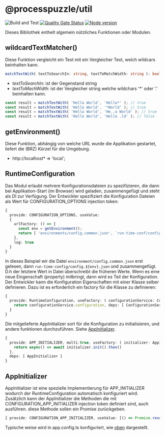 # @processpuzzle/util
![Build and Test](https://github.com/ZsZs/processpuzzle/actions/workflows/build-util.yml/badge.svg)
[![Quality Gate Status](https://sonarcloud.io/api/project_badges/measure?project=processpuzzle_util&metric=alert_status)](https://sonarcloud.io/summary?id=processpuzzle_util)
[![Node version](https://img.shields.io/npm/v/%40processpuzzle%2Futil?style=flat)](https://www.npmjs.com/package/@processpuzzle/util)

Dieses Bibliothek enthelt algemein nützliches Funktionen oder Modulen.
## wildcardTextMatcher()

Diese Funktion vergleicht ein Text mit ein Vergleicher Text, welch wildcars beinhalten kann.

```typescript
matchTextWith( textToSearchIn: string, textToMatchWidth: string ): boolean;
```

- *textToSearchIn*: ist der Gegenstand string
- *textToMachWidth*: ist der Vergleicher string welche wildchars '*' oder '.' beinhalten kann.

```typescript
const result = matchTextWith( 'Hello World', 'Hello*' ); // true
const result = matchTextWith( 'Hello World', '*World' ); // true
const result = matchTextWith( 'Hello World', 'He..o World' ); // true
const result = matchTextWith( 'Hello World', 'Hello .ld' ); // false
```

## getEnvironment()

Diese Funktion, abhängig von welche URL wurde die Applikation gestartet, liefert die (BRZ) Kürzel für die Umgebung.

- http://localhost* => 'local';

## RuntimeConfiguration

Das Modul erlaubt mehrere Konfigurationsdateien zu spezifizieren, die dann bei Applikation-Start (im Browser) wird geladen,
zusammengefügt und steht als DI zur Verfügung. Der Entwickler spezifiziert die Konfiguration Dateien als Wert für
CONFIGURATION_OPTIONS injection token:

```typescript
{
  provide: CONFIGURATION_OPTIONS, useValue:
  {
    urlFactory: () => {
      const env = getEnvironment();
      return [ 'environments/config.common.json', `run-time-conf/config.${env}.json` ]
    }, 
    log: true
  }
}
```

In dieses Beispiel wir die Datei ``environment/config.common.json`` erst gelesen, dann ``run-time-config/config.${env}.json``
und zusammengefügt. D.h der letztere Wert in Datei überschreibt die früheren Werte. Wenn es eine neue Eingenschaft (property)
mitbringt, dann wird es Teil der Konfiguration.
Der Entwickler kann die Konfiguration Eigenschaften mit einer Klasse selber definieren. Dazu ist es erforderlich
ein factory für die Klasse zu definieren:

```typescript
{
  provide: RuntimeConfiguration, useFactory: ( configurationService: ConfigurationService<RuntimeConfiguration> ) => {
    return configurationService.configuration, deps: [ ConfigurationService ]
  }
}
```

Die mitgelieferte AppInitializer sort für die Konfiguration zu initialisieren, und andere funktionen durchzuführen.
Siehe [AppInitializer]().

```typescript
{
  provide: APP_INITIALIZER, multi:true, useFactory: ( initializer: AppInitializer ) => {
    return async() => await initializer.init().then()
  },
  deps: [ AppInitializer ]
}
```

## AppInitializer

AppInitializer ist eine spezielle Implementierung für APP_INITIALIZER wodurch der RuntimeConfiguration automatisch
konfiguriert wird. Zusätzlich kann der AppInitializer die Methoden die mit CONFIGURATION_APP_INITIALIZER injection token
definiert sind, auch ausführen. diese Methode sollen ein Promise<unknown> zurückgeben.

```typescript
{ provide: CONFIGURATION_APP_INITIALIZER, useValue: [() => Promise.resolve('anything'), () => Promise.resolve('something')] }
```

Typische weise wird in app.config.ts konfiguriert, wie [oben](#runtimeconfiguration) dargestellt.
